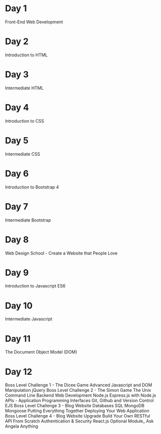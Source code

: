 # Day 1
Front-End Web Development
# Day 2
Introduction to HTML
# Day 3
Intermediate HTML
# Day 4
Introduction to CSS
# Day 5
Intermediate CSS
# Day 6
Introduction to Bootstrap 4
# Day 7
Intermediate Bootstrap
# Day 8
Web Design School - Create a Website that People Love
# Day 9
Introduction to Javascript ES6
# Day 10
Intermediate Javascript

# Day 11
The Document Object Model (DOM)

# Day 12
Boss Level Challenge 1 - The Dicee Game
Advanced Javascript and DOM Manipulation
jQuery
Boss Level Challenge 2 - The Simon Game
The Unix Command Line
Backend Web Development
Node.js
Express.js with Node.js
APIs - Application Programming Interfaces
Git, Github and Version Control
EJS
Boss Level Challenge 3 - Blog Website
Databases
SQL
MongoDB
Mongoose
Putting Everything Together
Deploying Your Web Application
Boss Level Challenge 4 - Blog Website Upgrade
Build Your Own RESTful API From Scratch
Authentication & Security
React.js
Optional Module_ Ask Angela Anything